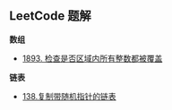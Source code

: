 ## LeetCode 题解

**数组**
 - [1893. 检查是否区域内所有整数都被覆盖](array/1893-check-if-all-the-integers-in-a-range-are-covered.md)

**链表**
 - [138.复制带随机指针的链表](linked-list/138-copy-list-with-random-pointer.md)